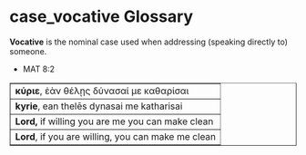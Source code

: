 # case_vocative Glossary

**Vocative** is the nominal case used when addressing (speaking directly to) someone.

* MAT 8:2
<table border="1" class="docutils">
<colgroup>
<col width="100%" />
</colgroup>
<tbody valign="top">
<tr class="row-odd"><td><b>κύριε</b>, ἐὰν θέλῃς δύνασαί με καθαρίσαι</td>
</tr>
<tr class="row-even"><td><b>kyrie</b>, ean thelēs dynasai me katharisai </td>
</tr>
<tr class="row-odd"><td><b>Lord,</b> if willing you are me you can make clean</td>
</tr>
<tr class="row-even"><td><b>Lord</b>, if you are willing, you can make me clean</td>
</tr>
</tbody>
</table>

